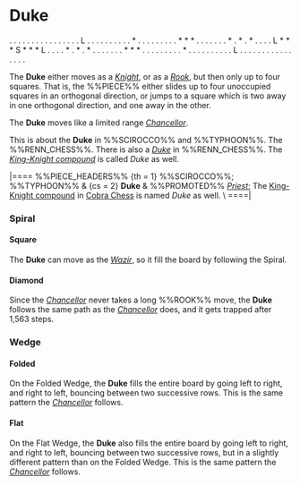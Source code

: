 # Duke

<div class = "movement">
. . . . . . . . . . .
. . . . . L . . . . .
. . . . . * . . . . .
. . . . * * * . . . .
. . . * . * . * . . .
. L * * * S * * * L .
. . . * . * . * . . .
. . . . * * * . . . .
. . . . . * . . . . .
. . . . . L . . . . .
. . . . . . . . . . .
</div>

The **Duke** either moves as a [*Knight*](knight.html), or as
a [*Rook*](rook.html), but then only up to four squares. That
is, the %%PIECE%% either slides up to four unoccupied squares
in an orthogonal direction, or jumps to a square which is two
away in one orthogonal direction, and one away in the other.

The **Duke** moves like a limited range [*Chancellor*](chancellor.html).

This is about the **Duke** in %%SCIROCCO%% and %%TYPHOON%%. The
%%RENN_CHESS%%. There is also a [*Duke*](duke_renn.html) in %%RENN_CHESS%%.
The [*King-Knight compound*](centaur.html) is called *Duke* as well.

|====
%%PIECE_HEADERS%%
  {th = 1}  %%SCIROCCO%%; %%TYPHOON%%
& {cs = 2}  **Duke**
&           %%PROMOTED%% [*Priest*](priest.html);
            The [King-Knight compound](centaur.html?piece=duke_cobra) in
            [Cobra Chess](#chess-v:large.dir/cobra.html) is
            named *Duke* as well. \\
====|

### Spiral

#### Square

The **Duke** can move as the [*Wazir*](wazir.html), so it fill the
board by following the Spiral.

#### Diamond

Since the [*Chancellor*](chancellor.html) never takes a long
%%ROOK%% move, the **Duke** follows the same path as the
[*Chancellor*](chancellor.html) does, and it gets trapped
after 1,563 steps.

### Wedge

#### Folded

On the Folded Wedge, the **Duke** fills the entire board by going
left to right, and right to left, bouncing between two successive rows.
This is the same pattern the [*Chancellor*](chancellor.html) follows.

#### Flat

On the Flat Wedge, the **Duke** also fills the entire board by going
left to right, and right to left, bouncing between two successive rows,
but in a slightly different pattern than on the Folded Wedge.
This is the same pattern the [*Chancellor*](chancellor.html) follows.
